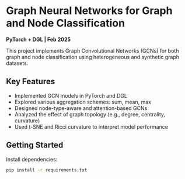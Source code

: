 # Graph Neural Networks for Graph and Node Classification

**PyTorch + DGL | Feb 2025**

This project implements Graph Convolutional Networks (GCNs) for both graph and node classification using heterogeneous and synthetic graph datasets.

## Key Features

- Implemented GCN models in PyTorch and DGL
- Explored various aggregation schemes: sum, mean, max
- Designed node-type-aware and attention-based GCNs
- Analyzed the effect of graph topology (e.g., degree, centrality, curvature)
- Used t-SNE and Ricci curvature to interpret model performance

## Getting Started

Install dependencies:
```bash
pip install -r requirements.txt
```